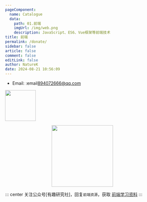 ```yaml
---
pageComponent: 
  name: Catalogue
  data: 
    path: 01.前端
    imgUrl: /img/web.png
    description: JavaScript、ES6、Vue框架等前端技术
title: 前端
permalink: /donate/
sidebar: false
article: false
comment: false
editLink: false
author: NatureK
date: 2024-08-21 10:56:09
---
```


- Email:  :email<a href="mailto:894072666@qq.com">894072666@qq.com</a>

<img src="https://open.weixin.qq.com/qr/code?username=gh_0cf4b813918c"  style="width:100px;" />

<p align="center">
<img src="https://jsd.cdn.zzko.cn/gh/xugaoyi/image_store@master/blog/qrcode.zdqv9mlfc0g.jpg" width="200">
</p>

::: center
关注公众号[有趣研究社]，回复`前端资源`，获取 [前端学习资料](https://github.com/xugaoyi/blog-gitalk-comment/wiki/Front-end-Study)
:::
